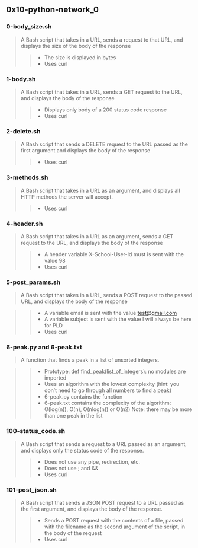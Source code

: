 ## 0x10-python-network_0
### 0-body_size.sh
> A Bash script that takes in a URL, sends a request to that URL, and displays the size of the body of the response
>> - The size is displayed in bytes
>> - Uses curl
### 1-body.sh
> A Bash script that takes in a URL, sends a GET request to the URL, and displays the body of the response
>> - Displays only body of a 200 status code response
>> - Uses curl
### 2-delete.sh
> A Bash script that sends a DELETE request to the URL passed as the first argument and displays the body of the response
>> - Uses curl
### 3-methods.sh
> A Bash script that takes in a URL as an argument, and displays all HTTP methods the server will accept.
>> - Uses curl
### 4-header.sh
> A Bash script that takes in a URL as an argument, sends a GET request to the URL, and displays the body of the response
>> - A header variable X-School-User-Id must is sent with the value 98
>> - Uses curl
### 5-post_params.sh
> A Bash script that takes in a URL, sends a POST request to the passed URL, and displays the body of the response

>> - A variable email is sent with the value test@gmail.com
>> - A variable subject is sent with the value I will always be here for PLD
>> - Uses curl
### 6-peak.py and 6-peak.txt
> A function that finds a peak in a list of unsorted integers.

>> - Prototype: def find_peak(list_of_integers):
>> no modules are imported
>> - Uses an algorithm with the lowest complexity (hint: you don’t need to go through all numbers to find a peak)
>> - 6-peak.py contains the function
>> - 6-peak.txt contains the complexity of the algorithm: O(log(n)), O(n), O(nlog(n)) or O(n2)
> Note: there may be more than one peak in the list

### 100-status_code.sh
>  A Bash script that sends a request to a URL passed as an argument, and displays only the status code of the response.
>> - Does not use any pipe, redirection, etc.
>> - Does not use ; and &&
>> - Uses curl
### 101-post_json.sh
> A Bash script that sends a JSON POST request to a URL passed as the first argument, and displays the body of the response.
>> - Sends a POST request with the contents of a file, passed with the filename as the second argument of the script, in the body of the request
>> - Uses curl